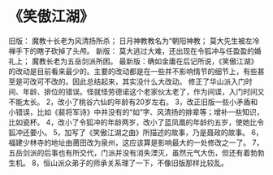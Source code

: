 # 《笑傲江湖》
旧版：
魔教十长老为风清扬所杀；
日月神教教名为“朝阳神教；
莫大先生被左冷禅手下的瞎子砍掉了头颅。
新版：
莫大逃过大难，还出现在令狐冲与任盈盈的婚礼上；
魔教长老为五岳剑派所困。
最新版：确如金庸在后记所说，《笑傲江湖》的改动是目前看来最少的。主要的改动都是在一些并不影响情节的细节上，有些甚至是可改可不改的。因此总结起来，其实没什么大改动。
修正了华山派入门时间、年龄、排位的错误。怪就怪劳德诺这个老家伙太老了，作为间谍，入门时间又不能太长。
2，改小了桃谷六仙的年龄有20岁左右。
3，改正旧版一些小矛盾和小错误，比如《裴将军诗》中并没有的“如”字、风清扬的排辈等；增补一些知识，比如瓷杯。
4，改小了令狐冲的年龄两岁，改小了蓝凤凰的年龄约五岁，使她比令狐冲还要小。
5，加写了《笑傲江湖之曲》所描述的故事，乃是聂政的故事。
6，福建少林寺的地址由莆田改为泉州，这应该算是影响最大的一处修改之一了。
7，五岳剑派的后事也有所交代，门派并没有消失湮灭，虽然元气大伤，但还有着勃勃生机。
8，恒山派众弟子的师承关系理了一下，不像旧版那样比较乱。
